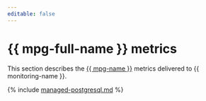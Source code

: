```yaml
---
editable: false
---
```


# {{ mpg-full-name }} metrics

This section describes the [{{ mpg-name }}](../../managed-postgresql/) metrics delivered to {{ monitoring-name }}.

{% include [managed-postgresql.md](../../_includes/monitoring/metrics-ref/managed-postgresql.md) %}